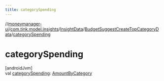 ```yaml
---
title: categorySpending
---
```

//[moneymanager-ui](../../../../index.html)/[com.tink.model.insights](../../index.html)/[InsightData](../index.html)/[BudgetSuggestCreateTopCategoryData](index.html)/[categorySpending](category-spending.html)



# categorySpending



[androidJvm]\
val [categorySpending](category-spending.html): [AmountByCategory](../../../com.tink.model.relations/-amount-by-category/index.html)




